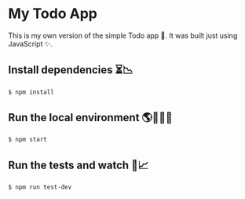 # My Todo App
This is my own version of the simple Todo app 📝. It was built just using JavaScript ✨.

## Install dependencies ⏳📉
```bash
$ npm install
```

## Run the local environment 🌎👩🏻‍💻

```bash
$ npm start
```
## Run the tests and watch 🔎📈

```bash
$ npm run test-dev
```
